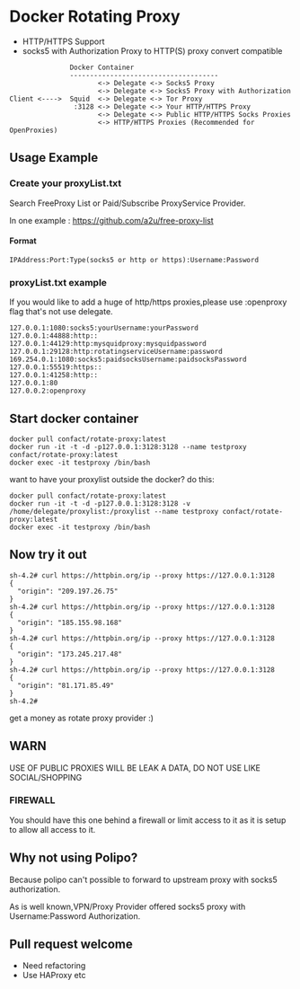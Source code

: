 # Docker Rotating Proxy
- HTTP/HTTPS Support
-  socks5 with Authorization Proxy to HTTP(S) proxy convert compatible

```
               Docker Container
               -------------------------------------
                      <-> Delegate <-> Socks5 Proxy
                      <-> Delegate <-> Socks5 Proxy with Authorization
Client <---->  Squid  <-> Delegate <-> Tor Proxy
                :3128 <-> Delegate <-> Your HTTP/HTTPS Proxy
                      <-> Delegate <-> Public HTTP/HTTPS Socks Proxies
                      <-> HTTP/HTTPS Proxies (Recommended for OpenProxies)
```


## Usage Example
### Create your proxyList.txt
Search FreeProxy List or Paid/Subscribe ProxyService Provider.

In one example : https://github.com/a2u/free-proxy-list

#### Format
```
IPAddress:Port:Type(socks5 or http or https):Username:Password
```

### proxyList.txt example
If you would like to add a huge of http/https proxies,please use :openproxy flag that's not use delegate.

```
127.0.0.1:1080:socks5:yourUsername:yourPassword
127.0.0.1:44888:http::
127.0.0.1:44129:http:mysquidproxy:mysquidpassword
127.0.0.1:29128:http:rotatingserviceUsername:password
169.254.0.1:1080:socks5:paidsocksUsername:paidsocksPassword
127.0.0.1:55519:https::
127.0.0.1:41258:http::
127.0.0.1:80
127.0.0.2:openproxy
```

## Start docker container
```
docker pull confact/rotate-proxy:latest
docker run -it -t -d -p127.0.0.1:3128:3128 --name testproxy confact/rotate-proxy:latest
docker exec -it testproxy /bin/bash
```

want to have your proxylist outside the docker? do this:
```
docker pull confact/rotate-proxy:latest
docker run -it -t -d -p127.0.0.1:3128:3128 -v /home/delegate/proxylist:/proxylist --name testproxy confact/rotate-proxy:latest
docker exec -it testproxy /bin/bash
```


## Now try it out
```
sh-4.2# curl https://httpbin.org/ip --proxy https://127.0.0.1:3128
{
  "origin": "209.197.26.75"
}
sh-4.2# curl https://httpbin.org/ip --proxy https://127.0.0.1:3128
{
  "origin": "185.155.98.168"
}
sh-4.2# curl https://httpbin.org/ip --proxy https://127.0.0.1:3128
{
  "origin": "173.245.217.48"
}
sh-4.2# curl https://httpbin.org/ip --proxy https://127.0.0.1:3128
{
  "origin": "81.171.85.49"
}
sh-4.2# 
```
get a money as rotate proxy provider :)

## WARN
USE OF PUBLIC PROXIES WILL BE LEAK A DATA, DO NOT USE LIKE SOCIAL/SHOPPING

### FIREWALL
You should have this one behind a firewall or limit access to it as it is setup to allow all access to it.


## Why not using Polipo?
Because polipo can't possible to forward to upstream proxy with socks5 authorization.

As is well known,VPN/Proxy Provider offered socks5 proxy with Username:Password Authorization.


## Pull request welcome
- Need refactoring
- Use HAProxy etc
